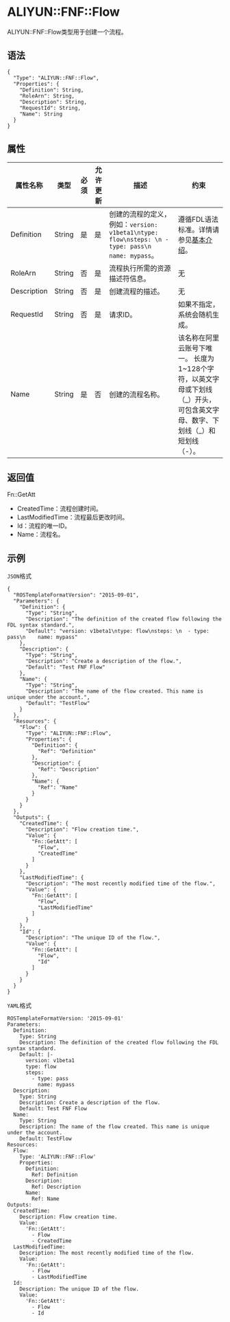 # ALIYUN::FNF::Flow

ALIYUN::FNF::Flow类型用于创建一个流程。

## 语法

```
{
  "Type": "ALIYUN::FNF::Flow",
  "Properties": {
    "Definition": String,
    "RoleArn": String,
    "Description": String,
    "RequestId": String,
    "Name": String
  }
}
```

## 属性

|属性名称|类型|必须|允许更新|描述|约束|
|----|--|--|----|--|--|
|Definition|String|是|是|创建的流程的定义，例如：`version: v1beta1\ntype: flow\nsteps: \n - type: pass\n name: mypass`。|遵循FDL语法标准。详情请参见[基本介绍](/cn.zh-CN/流程定义语言/基本介绍.md)。|
|RoleArn|String|否|是|流程执行所需的资源描述符信息。|无|
|Description|String|否|是|创建流程的描述。|无|
|RequestId|String|否|是|请求ID。|如果不指定，系统会随机生成。|
|Name|String|是|否|创建的流程名称。|该名称在阿里云账号下唯一。 长度为1~128个字符，以英文字母或下划线（\_）开头，可包含英文字母、数字、下划线（\_）和短划线（-）。 |

## 返回值

Fn::GetAtt

-   CreatedTime：流程创建时间。
-   LastModifiedTime：流程最后更改时间。
-   Id：流程的唯一ID。
-   Name：流程名。

## 示例

`JSON`格式

```
{
  "ROSTemplateFormatVersion": "2015-09-01",
  "Parameters": {
    "Definition": {
      "Type": "String",
      "Description": "The definition of the created flow following the FDL syntax standard.",
      "Default": "version: v1beta1\ntype: flow\nsteps: \n  - type: pass\n    name: mypass"
    },
    "Description": {
      "Type": "String",
      "Description": "Create a description of the flow.",
      "Default": "Test FNF Flow"
    },
    "Name": {
      "Type": "String",
      "Description": "The name of the flow created. This name is unique under the account.",
      "Default": "TestFlow"
    }
  },
  "Resources": {
    "Flow": {
      "Type": "ALIYUN::FNF::Flow",
      "Properties": {
        "Definition": {
          "Ref": "Definition"
        },
        "Description": {
          "Ref": "Description"
        },
        "Name": {
          "Ref": "Name"
        }
      }
    }
  },
  "Outputs": {
    "CreatedTime": {
      "Description": "Flow creation time.",
      "Value": {
        "Fn::GetAtt": [
          "Flow",
          "CreatedTime"
        ]
      }
    },
    "LastModifiedTime": {
      "Description": "The most recently modified time of the flow.",
      "Value": {
        "Fn::GetAtt": [
          "Flow",
          "LastModifiedTime"
        ]
      }
    },
    "Id": {
      "Description": "The unique ID of the flow.",
      "Value": {
        "Fn::GetAtt": [
          "Flow",
          "Id"
        ]
      }
    }
  }
}
```

`YAML`格式

```
ROSTemplateFormatVersion: '2015-09-01'
Parameters:
  Definition:
    Type: String
    Description: The definition of the created flow following the FDL syntax standard.
    Default: |-
      version: v1beta1
      type: flow
      steps:
        - type: pass
          name: mypass
  Description:
    Type: String
    Description: Create a description of the flow.
    Default: Test FNF Flow
  Name:
    Type: String
    Description: The name of the flow created. This name is unique under the account.
    Default: TestFlow
Resources:
  Flow:
    Type: 'ALIYUN::FNF::Flow'
    Properties:
      Definition:
        Ref: Definition
      Description:
        Ref: Description
      Name:
        Ref: Name
Outputs:
  CreatedTime:
    Description: Flow creation time.
    Value:
      'Fn::GetAtt':
        - Flow
        - CreatedTime
  LastModifiedTime:
    Description: The most recently modified time of the flow.
    Value:
      'Fn::GetAtt':
        - Flow
        - LastModifiedTime
  Id:
    Description: The unique ID of the flow.
    Value:
      'Fn::GetAtt':
        - Flow
        - Id
```

